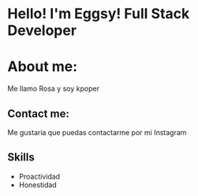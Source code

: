 # Hello! I'm Eggsy! Full Stack Developer
# About me: 
Me llamo Rosa y soy kpoper 
## Contact me:
Me gustaría que puedas contactarme por mi Instagram 
## Skills
- Proactividad
- Honestidad
